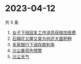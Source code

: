 # 2023-04-12

共 5 条

<!-- BEGIN -->
<!-- 最后更新时间 Wed Apr 12 2023 13:06:54 GMT+0800 (China Standard Time) -->

1. [女子下班回复工作消息获赔加班费](https://www.zhihu.com/search?q=%E5%A5%B3%E5%AD%90%E4%B8%8B%E7%8F%AD%E5%9B%9E%E5%A4%8D%E5%B7%A5%E4%BD%9C%E6%B6%88%E6%81%AF%E8%8E%B7%E8%B5%94%E5%8A%A0%E7%8F%AD%E8%B4%B9)
1. [石楠花又腥又臭为何还大面积种](https://www.zhihu.com/search?q=%E7%9F%B3%E6%A5%A0%E8%8A%B1%E5%8F%88%E8%85%A5%E5%8F%88%E8%87%AD%E4%B8%BA%E4%BD%95%E8%BF%98%E5%A4%A7%E9%9D%A2%E7%A7%AF%E7%A7%8D)
1. [多家银行下调存款利率](https://www.zhihu.com/search?q=%E5%A4%9A%E5%AE%B6%E9%93%B6%E8%A1%8C%E4%B8%8B%E8%B0%83%E5%AD%98%E6%AC%BE%E5%88%A9%E7%8E%87)
1. [沙尘暴蓝色预警](https://www.zhihu.com/search?q=%E6%B2%99%E5%B0%98%E6%9A%B4%E8%93%9D%E8%89%B2%E9%A2%84%E8%AD%A6)
1. [沙尘天气](https://www.zhihu.com/search?q=%E6%B2%99%E5%B0%98%E5%A4%A9%E6%B0%94)

<!-- END -->

